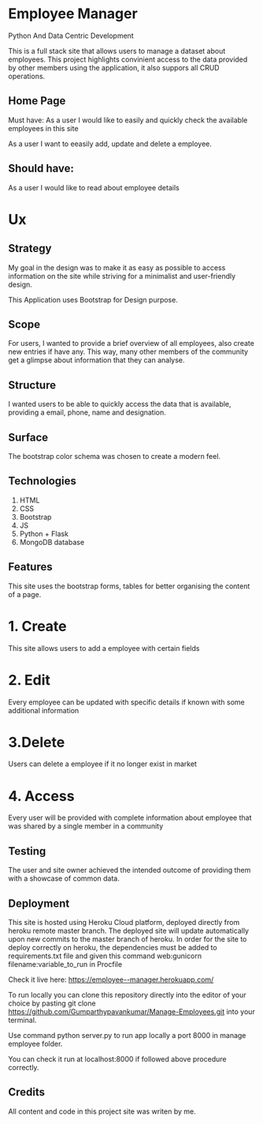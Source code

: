 # Employee Manager
Python And Data Centric Development

This is a full stack site that allows users to manage a dataset about employees. This project highlights convinient access to the data provided by other members using the application, it also suppors all CRUD operations.

## Home Page
Must have:
As a user I would like to easily and quickly check the available employees in this site

As a user I want to eeasily add, update and delete a employee.

## Should have:
As a user I would like to read about employee details


# Ux
## Strategy
My goal in the design was to make it as easy as possible to access information on the site while striving for a minimalist and user-friendly design.

This Application uses Bootstrap for Design purpose.

##  Scope
For users, I wanted to provide a brief overview of all employees, also create new entries if have any. This way, many other members of the community get a glimpse about information that they can analyse.

## Structure
I wanted users to be able to quickly access the data that is available, providing a email, phone, name and designation.

## Surface
The bootstrap color schema was chosen to create a modern feel.

## Technologies
1. HTML
2. CSS
3. Bootstrap
4. JS
5. Python + Flask
6. MongoDB database

##  Features
This site uses the bootstrap forms, tables for better organising the content of a page.

# 1. Create
This site allows users to add a employee with certain fields

# 2. Edit
Every employee can be updated with specific details if known with some additional information 

# 3.Delete
Users can delete a employee if it no longer exist in market

# 4. Access
Every user will be provided with complete information about employee that was shared by a single member in a community


## Testing

The user and site owner achieved the intended outcome of providing them with a showcase of common data.

## Deployment
This site is hosted using Heroku Cloud platform, deployed directly from heroku remote master branch. The deployed site will update automatically upon new commits to the master branch of heroku. In order for the site to deploy correctly on heroku, the dependencies must be added to requirements.txt file and given this command web:gunicorn filename:variable_to_run in Procfile

Check it live here: https://employee--manager.herokuapp.com/

To run locally you can clone this repository directly into the editor of your choice by pasting git clone https://github.com/Gumparthypavankumar/Manage-Employees.git into your terminal.

Use command python server.py to run app locally a port 8000 in manage employee folder.

You can check it run at localhost:8000 if followed above procedure correctly.

## Credits
All content and code in this project site was writen by me.
